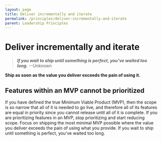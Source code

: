```yaml
---
layout: page
title: Deliver incrementally and iterate
permalink: /principles/deliver-incrementally-and-iterate
parent: Leadership Principles
---
```


# Deliver incrementally and iterate

> **_If you wait to ship until something is perfect, you’ve waited too long._** --Unknown

**Ship as soon as the value you deliver exceeds the pain of using it.**

## Features within an MVP cannot be prioritized

If you have defined the true Minimum Viable Product (MVP), then the scope is so narrow that all of it is needed to go live, and therefore all of its features are equal in priority since you cannot release until all of it is complete. If you are prioritizing features in an MVP, stop prioritizing and start reducing scope. Focus on shipping the most minimal MVP possible where the value you deliver exceeds the pain of using what you provide. If you wait to ship until something is perfect, you've waited too long.
